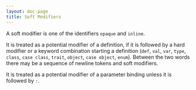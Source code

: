 ```yaml
---
layout: doc-page
title: Soft Modifiers
---
```


A soft modifier is one of the identifiers `opaque` and `inline`.
<!-- 
TODO this is most likely outdated should at least contain `extension` in addition. 
Worth maintaining? or maybe better refer to internal/syntax.md ? 
-->

It is treated as a potential modifier of a definition, if it is followed by a hard modifier or a keyword combination starting a definition (`def`, `val`, `var`, `type`, `class`, `case class`, `trait`, `object`, `case object`, `enum`). Between the two words there may be a sequence of newline tokens and soft modifiers.

It is treated as a potential modifier of a parameter binding unless it is followed by `:`.

